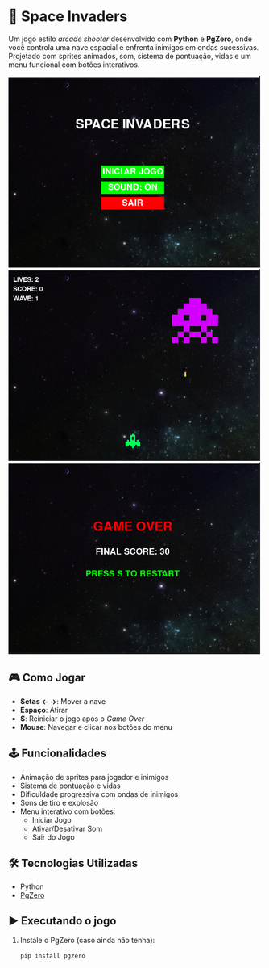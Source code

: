 # 🚀 Space Invaders

Um jogo estilo *arcade shooter* desenvolvido com **Python** e **PgZero**, onde você controla uma nave espacial e enfrenta inimigos em ondas sucessivas. Projetado com sprites animados, som, sistema de pontuação, vidas e um menu funcional com botões interativos.

![screenshot](/images/tela01.png) <!-- Substitua pelo nome correto do arquivo de imagem, se houver -->
![screenshot](/images/tela02.png) <!-- Substitua pelo nome correto do arquivo de imagem, se houver -->
![screenshot](/images/tela03.png) <!-- Substitua pelo nome correto do arquivo de imagem, se houver -->


## 🎮 Como Jogar

- **Setas ← →**: Mover a nave
- **Espaço**: Atirar
- **S**: Reiniciar o jogo após o *Game Over*
- **Mouse**: Navegar e clicar nos botões do menu

## 🕹️ Funcionalidades

- Animação de sprites para jogador e inimigos
- Sistema de pontuação e vidas
- Dificuldade progressiva com ondas de inimigos
- Sons de tiro e explosão
- Menu interativo com botões:
  - Iniciar Jogo
  - Ativar/Desativar Som
  - Sair do Jogo

## 🛠️ Tecnologias Utilizadas

- Python
- [PgZero](https://pygame-zero.readthedocs.io/en/stable/)

## ▶️ Executando o jogo

1. Instale o PgZero (caso ainda não tenha):
   ```bash
   pip install pgzero
